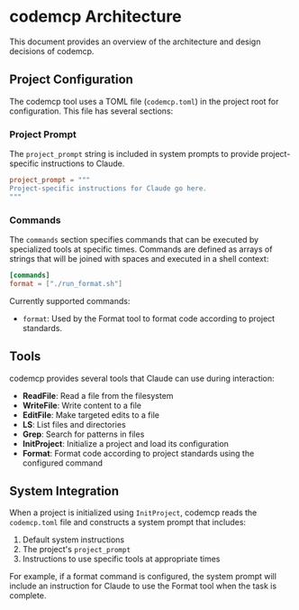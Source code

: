 # codemcp Architecture

This document provides an overview of the architecture and design decisions of codemcp.

## Project Configuration

The codemcp tool uses a TOML file (`codemcp.toml`) in the project root for configuration. This file has several sections:

### Project Prompt

The `project_prompt` string is included in system prompts to provide project-specific instructions to Claude.

```toml
project_prompt = """
Project-specific instructions for Claude go here.
"""
```

### Commands

The `commands` section specifies commands that can be executed by specialized tools at specific times. Commands are defined as arrays of strings that will be joined with spaces and executed in a shell context:

```toml
[commands]
format = ["./run_format.sh"]
```

Currently supported commands:

- `format`: Used by the Format tool to format code according to project standards.

## Tools

codemcp provides several tools that Claude can use during interaction:

- **ReadFile**: Read a file from the filesystem
- **WriteFile**: Write content to a file
- **EditFile**: Make targeted edits to a file
- **LS**: List files and directories
- **Grep**: Search for patterns in files
- **InitProject**: Initialize a project and load its configuration
- **Format**: Format code according to project standards using the configured command

## System Integration

When a project is initialized using `InitProject`, codemcp reads the `codemcp.toml` file and constructs a system prompt that includes:

1. Default system instructions
1. The project's `project_prompt`
1. Instructions to use specific tools at appropriate times

For example, if a format command is configured, the system prompt will include an instruction for Claude to use the Format tool when the task is complete.
